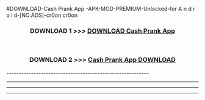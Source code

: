 #DOWNLOAD-Cash Prank App -APK-MOD-PREMIUM-Unlocked-for A n d r o i d-[NO.ADS]-cr0on cr0on 



<div align="center">

<h3>DOWNLOAD 1 >>> <a href="https://getmod2.web.app/?judul=Cash Prank App ">DOWNLOAD Cash Prank App </a></h3><br>

<h3>DOWNLOAD 2 >>> <a href="https://getmod2.web.app/?judul=Cash Prank App ">Cash Prank App  DOWNLOAD </a></h3>

</div>
----------------------------------------------------------

----------------------------------------------------------

----------------------------------------------------------

----------------------------------------------------------



